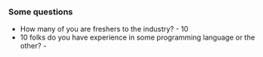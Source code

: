 ### Some questions

* How many of you are freshers to the industry? - 10
* 10 folks do you have experience in some programming language or the other? - 


